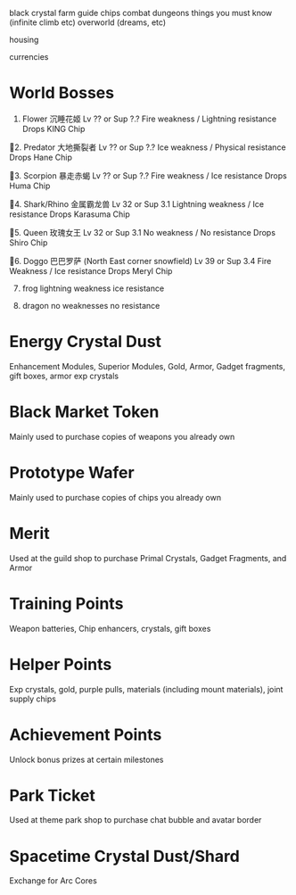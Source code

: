 black crystal farm guide
chips
combat
dungeons
things you must know (infinite climb etc)
overworld (dreams, etc)

housing

currencies


# World Bosses
1. Flower 沉睡花姬 
Lv ?? or Sup ?.? 
Fire weakness / Lightning resistance
Drops KING Chip

🔸2. Predator 大地撕裂者
Lv ?? or Sup ?.? 
Ice weakness / Physical resistance
Drops Hane Chip

🔸3. Scorpion 暴走赤蝎
Lv ?? or Sup ?.? 
Fire weakness / Ice resistance
Drops Huma Chip

🔸4. Shark/Rhino 金属霸龙兽
Lv 32 or Sup 3.1 
Lightning weakness / Ice resistance
Drops Karasuma Chip

🔸5. Queen 玫瑰女王
Lv 32 or Sup 3.1
No weakness / No resistance
Drops Shiro Chip

🔸6. Doggo 巴巴罗萨 (North East corner snowfield)
Lv 39 or Sup 3.4
Fire Weakness / Ice resistance
Drops Meryl Chip


7. frog lightning weakness ice resistance

8. dragon no weaknesses no resistance

# Energy Crystal Dust
Enhancement Modules, Superior Modules, Gold, Armor, Gadget fragments, gift boxes, armor exp crystals

# Black Market Token
Mainly used to purchase copies of weapons you already own

# Prototype Wafer
Mainly used to purchase copies of chips you already own

# Merit
Used at the guild shop to purchase Primal Crystals, Gadget Fragments, and Armor

# Training Points
Weapon batteries, Chip enhancers, crystals, gift boxes

# Helper Points
Exp crystals, gold, purple pulls, materials (including mount materials), joint supply chips

# Achievement Points
Unlock bonus prizes at certain milestones

# Park Ticket
Used at theme park shop to purchase chat bubble and avatar border

# Spacetime Crystal Dust/Shard
Exchange for Arc Cores